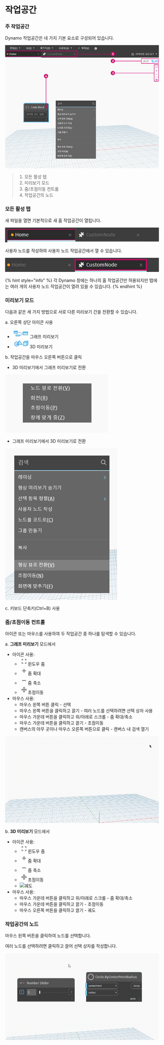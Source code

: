 # 작업공간

### 주 작업공간

Dynamo 작업공간은 네 가지 기본 요소로 구성되어 있습니다.

![](./images/3-1/workspace-ui.jpg)

> 1. 모든 활성 탭
> 2. 미리보기 모드
> 3. 줌/초점이동 컨트롤
> 4. 작업공간의 노드

### 모든 활성 탭

새 파일을 열면 기본적으로 새 홈 작업공간이 열립니다.

![](./images/3-1/workspace-hometab.jpg)

사용자 노드를 작성하여 사용자 노드 작업공간에서 열 수 있습니다.

![](./images/3-1/workspace-customnodetab.jpg)

{% hint style="info" %} 각 Dynamo 창에는 하나의 홈 작업공간만 허용되지만 탭에는 여러 개의 사용자 노드 작업공간이 열려 있을 수 있습니다. {% endhint %}

### 미리보기 모드

다음과 같은 세 가지 방법으로 서로 다른 미리보기 간을 전환할 수 있습니다.

a. 오른쪽 상단 아이콘 사용

* ![](./images/3-1/3-1-04Graphpreviewicon.jpg)그래프 미리보기
* ![](./images/3-1/3-1-053Dpreviewicon.jpg)3D 미리보기

b. 작업공간을 마우스 오른쪽 버튼으로 클릭

* 3D 미리보기에서 그래프 미리보기로 전환

![](./images/3-1/3-1-06rightclickswitchtographpreview.jpg)

* 그래프 미리보기에서 3D 미리보기로 전환

![](./images/3-1/workspace-rightclickswitchtogeometry.jpg)

c. 키보드 단축키(Ctrl+B) 사용

### 줌/초점이동 컨트롤

아이콘 또는 마우스를 사용하여 두 작업공간 중 하나를 탐색할 수 있습니다.

a. **그래프 미리보기** 모드에서

* 아이콘 사용:
  * ![](./images/3-1/3-1-08graphpreviewzoomtofitpsd.jpg)윈도우 줌
  * ![](./images/3-1/3-1-09graphpreviewzoomin.jpg)줌 확대
  * ![](./images/3-1/3-1-10graphpreviewzoomout.jpg)줌 축소
  * ![](./images/3-1/3-1-11graphpreviewpan.jpg)초점이동
* 마우스 사용:
  * 마우스 왼쪽 버튼 클릭 - 선택
  * 마우스 왼쪽 버튼을 클릭하고 끌기 - 여러 노드를 선택하려면 선택 상자 사용
  * 마우스 가운데 버튼을 클릭하고 위/아래로 스크롤 - 줌 확대/축소
  * 마우스 가운데 버튼을 클릭하고 끌기 - 초점이동
  * 캔버스의 아무 곳이나 마우스 오른쪽 버튼으로 클릭 - 캔버스 내 검색 열기

![](./images/3-1/workspace-incanvassearch.gif)

b. **3D 미리보기** 모드에서

* 아이콘 사용:
  * ![](./images/3-1/3-1-08graphpreviewzoomtofitpsd.jpg)윈도우 줌
  * ![](./images/3-1/3-1-09graphpreviewzoomin.jpg)줌 확대
  * ![](./images/3-1/3-1-10graphpreviewzoomout.jpg)줌 축소
  * ![](./images/3-1/3-1-11graphpreviewpan.jpg)초점이동
  * ![](./images/3-1/3-1-133Dprevieworbit.jpg)궤도
* 마우스 사용:
  * 마우스 가운데 버튼을 클릭하고 위/아래로 스크롤 - 줌 확대/축소
  * 마우스 가운데 버튼을 클릭하고 끌기 - 초점이동
  * 마우스 오른쪽 버튼을 클릭하고 끌기 - 궤도

### 작업공간의 노드

마우스 왼쪽 버튼을 클릭하여 노드를 선택합니다.

여러 노드를 선택하려면 클릭하고 끌어 선택 상자를 작성합니다.

![](./images/3-1/workspace-selectionbox.gif)
